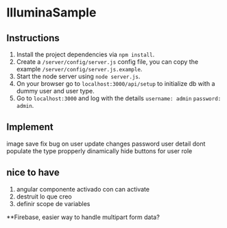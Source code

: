 # IlluminaSample

## Instructions
1. Install the project dependencies via `npm install`.
1. Create a `/server/config/server.js` config file, you can copy the example `/server/config/server.js.example`.
2. Start the node server using `node server.js`.
3. On your browser go to `localhost:3000/api/setup` to initialize db with a dummy user and user type.
4. Go to `localhost:3000` and log with the details `username: admin` `password: admin`.

## Implement
image save
fix bug on user update changes password
user detail dont populate the type propperly
dinamically hide buttons for user role

## nice to have
1. angular componente activado con can activate
2. destruit lo que creo
3. definir scope de variables

**Firebase, easier way to handle multipart form data?